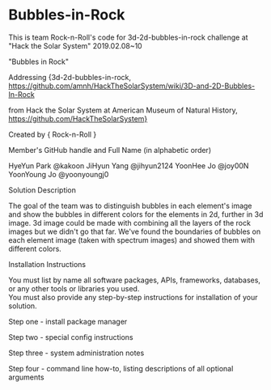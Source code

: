 # Bubbles-in-Rock
This is team Rock-n-Roll's code for 3d-2d-bubbles-in-rock challenge at "Hack the Solar System" 2019.02.08~10

"Bubbles in Rock"

Addressing {3d-2d-bubbles-in-rock, https://github.com/amnh/HackTheSolarSystem/wiki/3D-and-2D-Bubbles-In-Rock

from Hack the Solar System at American Museum of Natural History, https://github.com/HackTheSolarSystem} 


Created by { Rock-n-Roll }  


Member's GitHub handle and Full Name (in alphabetic order) 

  HyeYun Park @kakoon JiHyun Yang @jihyun2124 YoonHee Jo @joy00N YoonYoung Jo @yoonyoungj0 
  

Solution Description 

  The goal of the team was to distinguish bubbles in each element's image and show the bubbles in different colors for the elements in 2d, further in 3d image. 3d image could be made with combining all the layers of the rock images but we didn't go that far. We've found the boundaries of bubbles on each element image (taken with spectrum images) and showed them with different colors.  



Installation Instructions 

You must list by name all software packages, APIs, frameworks, databases, or any other tools or libraries you used.  
You must also provide any step-by-step instructions for installation of your solution.  

Step one - install package manager 

Step two - special config instructions 

Step three - system administration notes 

Step four - command line how-to, listing descriptions of all optional arguments
